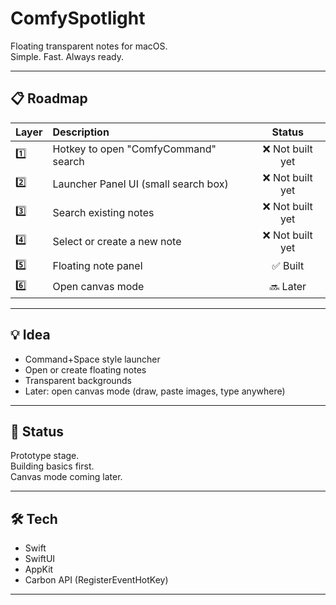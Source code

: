 # ComfySpotlight

Floating transparent notes for macOS.  
Simple. Fast. Always ready.

---

## 📋 Roadmap

| Layer | Description | Status |
|:------|:------------|:------:|
| 1️⃣ | Hotkey to open "ComfyCommand" search | ❌ Not built yet |
| 2️⃣ | Launcher Panel UI (small search box) | ❌ Not built yet |
| 3️⃣ | Search existing notes | ❌ Not built yet |
| 4️⃣ | Select or create a new note | ❌ Not built yet |
| 5️⃣ | Floating note panel | ✅ Built |
| 6️⃣ | Open canvas mode | 🔜 Later |

---

## 💡 Idea

- Command+Space style launcher
- Open or create floating notes
- Transparent backgrounds
- Later: open canvas mode (draw, paste images, type anywhere)

---

## 🚀 Status

Prototype stage.  
Building basics first.  
Canvas mode coming later.

---

## 🛠 Tech

- Swift
- SwiftUI
- AppKit
- Carbon API (RegisterEventHotKey)

---


